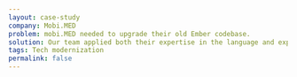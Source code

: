 ```yaml
---
layout: case-study
company: Mobi.MED
problem: mobi.MED needed to upgrade their old Ember codebase. 
solution: Our team applied both their expertise in the language and experience to get the work done efficiently. 
tags: Tech modernization
permalink: false
---
```

